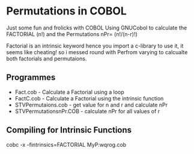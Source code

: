 # Permutations in COBOL
Just some fun and frolicks with COBOL
Using GNUCobol to calculate the FACTORIAL (n!) and the Permutations nPr= (n!/(n-r)!)

Factorial is an intrinsic keyword hence you import a c-library to use it, it seems like cheating! so i messed round with Perfrom varying to calcualte both factorials and permutaions.

## Programmes
- Fact.cob - Calculate a Factorial using a loop 
- FactC.cob - Calculate a Factorial using the intrinsic function
- STVPermutaions.cob - get value for n and r and calculate nPr
- STVPermutationsnPr.COB - calculate nPr for all values of r

## Compiling for Intrinsic Functions 
 cobc -x -fintrinsics=FACTORIAL MyP:wqrog.cob  
